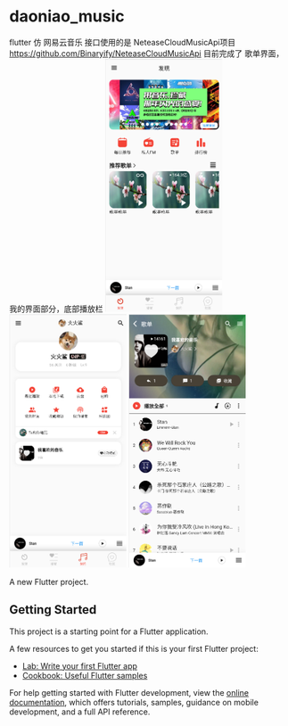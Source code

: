 # daoniao_music
flutter 仿 网易云音乐
接口使用的是 NeteaseCloudMusicApi项目  https://github.com/Binaryify/NeteaseCloudMusicApi
目前完成了 歌单界面，我的界面部分，底部播放栏
<img src="https://github.com/zhaoyanga/flutter_music/blob/master/1695639343456.png" width="210px">
<img src="https://github.com/zhaoyanga/flutter_music/blob/master/1695639405825.png" width="210px">
<img src="https://github.com/zhaoyanga/flutter_music/blob/master/1695639428077.png" width="210px">

<!-- ![发现](https://github.com/zhaoyanga/flutter_music/blob/master/1695639343456.png)
![我的](https://github.com/zhaoyanga/flutter_music/blob/master/1695639405825.png)
![歌单](https://github.com/zhaoyanga/flutter_music/blob/master/1695639428077.png) -->
A new Flutter project.

## Getting Started

This project is a starting point for a Flutter application.

A few resources to get you started if this is your first Flutter project:

- [Lab: Write your first Flutter app](https://docs.flutter.dev/get-started/codelab)
- [Cookbook: Useful Flutter samples](https://docs.flutter.dev/cookbook)

For help getting started with Flutter development, view the
[online documentation](https://docs.flutter.dev/), which offers tutorials,
samples, guidance on mobile development, and a full API reference.
